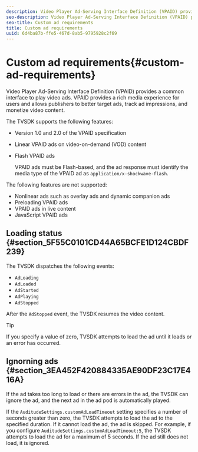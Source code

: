 ```yaml
---
description: Video Player Ad-Serving Interface Definition (VPAID) provides a common interface to play video ads. VPAID provides a rich media experience for users and allows publishers to better target ads, track ad impressions, and monetize video content.
seo-description: Video Player Ad-Serving Interface Definition (VPAID) provides a common interface to play video ads. VPAID provides a rich media experience for users and allows publishers to better target ads, track ad impressions, and monetize video content.
seo-title: Custom ad requirements
title: Custom ad requirements
uuid: 6d4ba87b-ffe5-467d-8ab5-9795928c2f69
---
```


# Custom ad requirements{#custom-ad-requirements}

Video Player Ad-Serving Interface Definition (VPAID) provides a common interface to play video ads. VPAID provides a rich media experience for users and allows publishers to better target ads, track ad impressions, and monetize video content.

<!--<a id="section_9A358902CBC24999BA34206EE2029616"></a>-->

The TVSDK supports the following features:

* Version 1.0 and 2.0 of the VPAID specification 
* Linear VPAID ads on video-on-demand (VOD) content 
* Flash VPAID ads

  VPAID ads must be Flash-based, and the ad response must identify the media type of the VPAID ad as `application/x-shockwave-flash`.

The following features are not supported:

* Nonlinear ads such as overlay ads and dynamic companion ads 
* Preloading VPAID ads 
* VPAID ads in live content 
* JavaScript VPAID ads

## Loading status {#section_5F55C0101CD44A65BCFE1D124CBDF239}

The TVSDK dispatches the following events:

* `AdLoading` 
* `AdLoaded` 
* `AdStarted` 
* `AdPlaying` 
* `AdStopped`

After the `AdStopped` event, the TVSDK resumes the video content.

>[!TIP]
>
>If you specify a value of zero, TVSDK attempts to load the ad until it loads or an error has occurred.

## Ignorning ads {#section_3EA452F420884335AE90DF23C17E416A}

If the ad takes too long to load or there are errors in the ad, the TVSDK can ignore the ad, and the next ad in the ad pod is automatically played.

If the `AuditudeSettings.customAdLoadTimeout` setting specifies a number of seconds greater than zero, the TVSDK attempts to load the ad to the specified duration. If it cannot load the ad, the ad is skipped. For example, if you configure `AuditudeSettings.customAdLoadTimeout:5`, the TVSDK attempts to load the ad for a maximum of 5 seconds. If the ad still does not load, it is ignored. 
